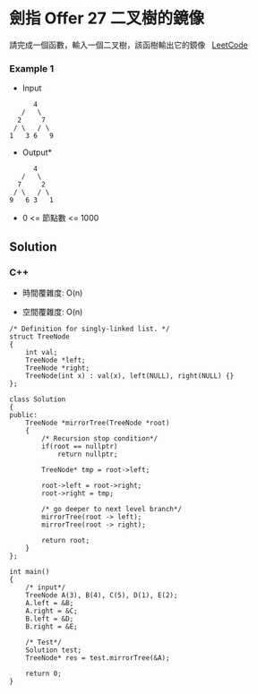 # 劍指 Offer 27 二叉樹的鏡像

請完成一個函數，輸入一個二叉樹，該函樹輸出它的鏡像
 
[LeetCode](https://leetcode-cn.com/problems/er-cha-shu-de-jing-xiang-lcof/)


### Example 1
* Input
```
      4
   /   \
  2     7
 / \   / \
1   3 6   9
```
* Output*

```
      4
   /   \
  7     2
 / \   / \
9   6 3   1
```


* 0 <= 節點數 <= 1000

## Solution  


### C++

* 時間覆雜度: O(n) 

* 空間覆雜度: O(n) 


```
/* Definition for singly-linked list. */
struct TreeNode
{
    int val;
    TreeNode *left;
    TreeNode *right;
    TreeNode(int x) : val(x), left(NULL), right(NULL) {}
};

class Solution
{
public:
    TreeNode *mirrorTree(TreeNode *root)
    {
        /* Recursion stop condition*/
        if(root == nullptr)
            return nullptr;

        TreeNode* tmp = root->left;

        root->left = root->right;
        root->right = tmp;

        /* go deeper to next level branch*/
        mirrorTree(root -> left);
        mirrorTree(root -> right);

        return root;
    }
};

int main()
{
    /* input*/
    TreeNode A(3), B(4), C(5), D(1), E(2);
    A.left = &B;
    A.right = &C;
    B.left = &D;
    B.right = &E;

    /* Test*/
    Solution test;
    TreeNode* res = test.mirrorTree(&A);

    return 0;
}
```